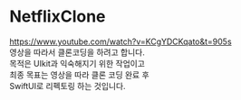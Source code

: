 # NetflixClone
https://www.youtube.com/watch?v=KCgYDCKqato&t=905s    
영상을 따라서 클론코딩을 하려고 합니다.    
목적은 UIkit과 익숙해지기 위한 작업이고    
최종 목표는 영상을 따라 클론 코딩 완료 후     
SwiftUI로 리펙토링 하는 것입니다.
